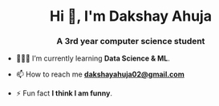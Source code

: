 <h1 align="center">Hi 👋, I'm Dakshay Ahuja</h1>
<h3 align="center">A 3rd year computer science student</h3>

- 🧑🏻‍💻 I’m currently learning **Data Science & ML**.

<!-- - 👨‍💻 I'm interested in **Data Science(Spreadsheets,Sql,Tableau,R)** -->

- 📫 How to reach me **dakshayahuja02@gmail.com**

- ⚡ Fun fact **I think I am funny**.


<!--
<h3 align="left">Connect with me:</h3>
<p align="left">
<a href="https://instagram.com/dakshayahuja" target="blank"><img align="center" src="https://raw.githubusercontent.com/rahuldkjain/github-profile-readme-generator/master/src/images/icons/Social/instagram.svg" alt="dakshayahuja" height="30" width="40"/></a>
<a href="https://twitter.com/dakshayahuja" target="blank"><img align="center" src="https://raw.githubusercontent.com/rahuldkjain/github-profile-readme-generator/master/src/images/icons/Social/twitter.svg" alt="dakshayahuja" height="30" width="40" /></a>
<a href="https://linkedin.com/in/dakshayahuja" target="blank"><img align="center" src="https://raw.githubusercontent.com/rahuldkjain/github-profile-readme-generator/master/src/images/icons/Social/linked-in-alt.svg" alt="dakshayahuja" height="30" width="40" /></a>
<a href="https://kaggle.com/dakshayahuja" target="blank"><img align="center" src="https://raw.githubusercontent.com/rahuldkjain/github-profile-readme-generator/master/src/images/icons/Social/kaggle.svg" alt="dakshayahuja" height="30" width="40" /></a>
<a href="https://www.hackerearth.com/dakshayahuja" target="blank"><img align="center" src="https://raw.githubusercontent.com/rahuldkjain/github-profile-readme-generator/master/src/images/icons/Social/hackerearth.svg" alt="dakshayahuja" height="30" width="40" /></a>
<a href="https://dev.to/dakshayahuja" target="blank"><img align="center" src="https://raw.githubusercontent.com/rahuldkjain/github-profile-readme-generator/master/src/images/icons/Social/devto.svg" alt="dakshayahuja" height="30" width="40" /></a>
</p>

<h3 align="left">Languages and Tools:</h3>
<p align="left">
  <a href="https://www.python.org" target="_blank" rel="noreferrer"> <img src="https://raw.githubusercontent.com/devicons/devicon/master/icons/python/python-original.svg" alt="python" width="40" height="40"/> </a>
  <a href="https://www.microsoft.com/en-ww/microsoft-365/excel" target="_blank" rel="noreferrer"> <img src="https://img.icons8.com/color/48/000000/microsoft-excel-2019--v1.png" alt="mysql" width="40" height="40"/> </a> 
  <a href="https://www.mysql.com/" target="_blank" rel="noreferrer"> <img src="https://raw.githubusercontent.com/devicons/devicon/master/icons/mysql/mysql-original-wordmark.svg" alt="mysql" width="40" height="40"/> </a> 
  <a href="https://www.r-project.org" target="_blank" rel="noreferrer"> <img src="https://www.r-project.org/logo/Rlogo.svg" alt="mysql" width="40" height="40"/> </a>
  <a href="https://www.tableau.com" target="_blank" rel="noreferrer"> <img src="https://cdn.filepicker.io/api/file/jZDILlufSOSDOkuJTZ7J" alt="mysql" width="40" height="40"/> </a>
<a href="https://developer.apple.com/swift/" target="_blank" rel="noreferrer"> <img src="https://raw.githubusercontent.com/devicons/devicon/master/icons/swift/swift-original.svg" alt="swift" width="40" height="40"/> </a> 
</p>
-->

